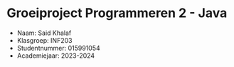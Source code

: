 # Groeiproject Programmeren 2 - Java

* Naam: Said Khalaf
* Klasgroep: INF203
* Studentnummer: 015991054
* Academiejaar: 2023-2024